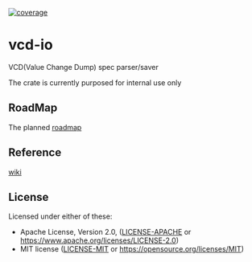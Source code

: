 [![coverage](https://github.com/erihsu/vcd-io/actions/workflows/automation.yml/badge.svg?branch=main)](https://github.com/erihsu/vcd-io/actions/workflows/automation.yml)
# vcd-io
VCD(Value Change Dump) spec parser/saver

The crate is currently purposed for internal use only

## RoadMap
The planned [roadmap](RoadMap.md)

## Reference
[wiki](https://handwiki.org/wiki/Value_change_dump)

## License

Licensed under either of these:

 * Apache License, Version 2.0, ([LICENSE-APACHE](LICENSE-APACHE) or
   https://www.apache.org/licenses/LICENSE-2.0)
 * MIT license ([LICENSE-MIT](LICENSE-MIT) or
   https://opensource.org/licenses/MIT)
